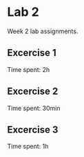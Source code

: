 # Lab 2
Week 2 lab assignments.

## Excercise 1
Time spent: 2h

## Excercise 2
Time spent: 30min

## Excercise 3
Time spent: 1h